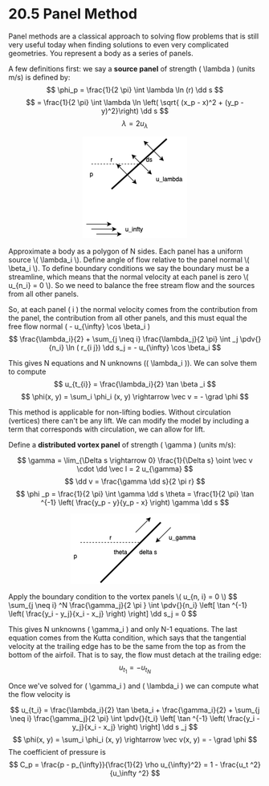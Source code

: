 # **20.5** Panel Method

Panel methods are a classical approach to solving flow problems that is still very useful today when finding solutions to even very complicated geometries. You represent a body as a series of panels.

A few definitions first: we say a **source panel** of strength \( \lambda \) (units m/s) is defined by: 
$$
\phi_p = \frac{1}{2 \pi} \int \lambda \ln (r) \dd s
$$
$$
= \frac{1}{2 \pi} \int \lambda \ln \left( \sqrt{ (x_p - x)^2 + (y_p - y)^2}\right) \dd s
$$
$$
\lambda = 2 u_\lambda
$$

<p align="center"> <img alt="Figure 20.2" src="../img/20.2.png" /> </p>
Approximate a body as a polygon of N sides. Each panel has a uniform source \( \lambda_i \). Define angle of flow relative to the panel normal \( \beta_i \). To define boundary conditions we say the boundary must be a streamline, which means that the normal velocity at each panel is zero \( u_{n_i} = 0 \). So we need to balance the free stream flow and the sources from all other panels.

So, at each panel \( i \) the normal velocity comes from the contribution from the panel, the contribution from all other panels, and this must equal the free flow normal \( - u_{\infty} \cos \beta_i \) 
$$
\frac{\lambda_i}{2} + \sum_{j \neq i} \frac{\lambda_j}{2 \pi} \int _j \pdv{}{n_i} \ln ( r_{i j}) \dd s_j = - u_{\infty} \cos \beta_i
$$

This gives N equations and N unknowns (\( \lambda_i \)). We can solve them to compute
$$
u_{t_{i}} = \frac{\lambda_i}{2} \tan \beta _i
$$ 
$$
\phi(x, y) = \sum_i \phi_i (x, y) \rightarrow \vec v = - \grad \phi
$$

This method is applicable for non-lifting bodies. Without circulation (vertices) there can't be any lift. We can modify the model by including a term that corresponds with circulation, we can allow for lift.

Define a **distributed vortex panel** of strength \( \gamma \) (units m/s):

$$
\gamma = \lim_{\Delta s \rightarrow 0} \frac{1}{\Delta s} \oint \vec v \cdot \dd \vec l = 2 u_{\gamma}
$$
$$
\dd v = \frac{\gamma \dd s}{2 \pi r}
$$
$$
\phi _p = \frac{1}{2 \pi} \int \gamma \dd s \theta = \frac{1}{2 \pi} \tan ^{-1} \left( \frac{y_p - y}{y_p - x} \right) \gamma \dd s
$$
<p align="center"> <img alt="Figure 20.3" src="../img/20.3.png" /> </p>
Apply the boundary condition to the vortex panels \( u_{n, i} = 0 \) 
$$
\sum_{j \neq i} ^N \frac{\gamma_j}{2 \pi } \int \pdv{}{n_i} \left[ \tan ^{-1} \left( \frac{y_i - y_j}{x_i - x_j} \right) \right] \dd s_j = 0
$$

This gives N unknowns \( \gamma_i \) and only N-1 equations. The last equation comes from the Kutta condition, which says that the tangential velocity at the trailing edge has to be the same from the top as from the bottom of the airfoil. That is to say, the flow must detach at the trailing edge:
$$
u_{t_1} = - u_{t_N}
$$

Once we've solved for \( \gamma_i \)  and \( \lambda_i \) we can compute what the flow velocity is

$$
u_{t_i} = \frac{\lambda_i}{2} \tan \beta_i + \frac{\gamma_i}{2} + \sum_{j \neq i} \frac{\gamma_j}{2 \pi} \int \pdv{}{t_i} \left[ \tan ^{-1} \left( \frac{y_i - y_j}{x_i - x_j} \right) \right] \dd s _j
$$
$$
\phi(x, y) = \sum_i \phi_i (x, y) \rightarrow \vec v(x, y) = - \grad \phi
$$
The coefficient of pressure is
$$
C_p = \frac{p - p_{\infty}}{\frac{1}{2} \rho u_{\infty}^2} = 1 - \frac{u_t ^2}{u_\infty ^2}
$$